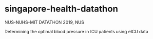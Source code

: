 # singapore-health-datathon
NUS-NUHS-MIT DATATHON 2019, NUS

Determining the optimal blood pressure in ICU patients using eICU data

